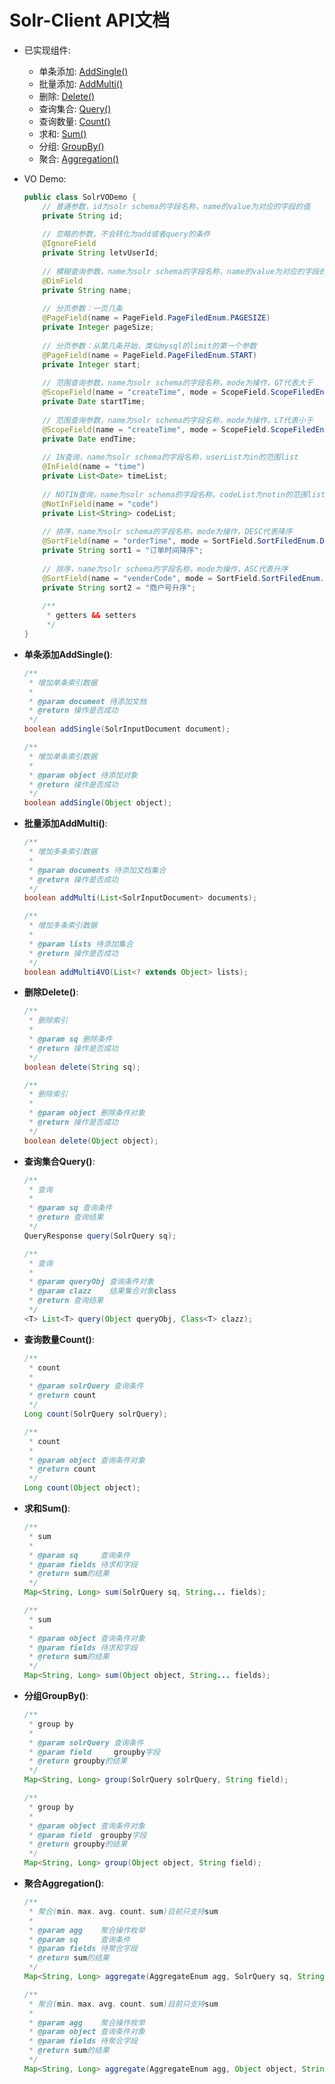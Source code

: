 # Solr-Client API文档

+ 已实现组件:
	
	+ 单条添加: <a href="#addSingle-api">AddSingle()</a>
	+ 批量添加: <a href="#addMulti-api">AddMulti()</a>
	+ 删除: <a href="#delete-api">Delete()</a>
	+ 查询集合: <a href="#query-api">Query()</a>
	+ 查询数量: <a href="#count-api">Count()</a>
	+ 求和: <a href="#sum-api">Sum()</a>
	+ 分组: <a href="#groupBy-api">GroupBy()</a>
	+ 聚合: <a href="#aggregation-api">Aggregation()</a>

+ VO Demo:

    ```Java
    public class SolrVODemo {
	    // 普通参数，id为solr schema的字段名称，name的value为对应的字段的值
	    private String id;
	 
	    // 忽略的参数，不会转化为add或者query的条件
	    @IgnoreField
	    private String letvUserId;
	     
	    // 模糊查询参数，name为solr schema的字段名称，name的value为对应的字段的值
	    @DimField
	    private String name;
	 
	    // 分页参数：一页几条
	    @PageField(name = PageField.PageFiledEnum.PAGESIZE)
	    private Integer pageSize;
	    
	    // 分页参数：从第几条开始，类似mysql的limit的第一个参数
	    @PageField(name = PageField.PageFiledEnum.START)
	    private Integer start;
	 
	    // 范围查询参数，name为solr schema的字段名称，mode为操作，GT代表大于
	    @ScopeField(name = "createTime", mode = ScopeField.ScopeFiledEnum.GT)
	    private Date startTime;
	 
	    // 范围查询参数，name为solr schema的字段名称，mode为操作，LT代表小于
	    @ScopeField(name = "createTime", mode = ScopeField.ScopeFiledEnum.LT)
	    private Date endTime;
	 
	    // IN查询，name为solr schema的字段名称，userList为in的范围list
	    @InField(name = "time")
	    private List<Date> timeList;
	    
	    // NOTIN查询，name为solr schema的字段名称，codeList为notin的范围list
        @NotInField(name = "code")
        private List<String> codeList;
	 
	    // 排序，name为solr schema的字段名称，mode为操作，DESC代表降序
	    @SortField(name = "orderTime", mode = SortField.SortFiledEnum.DESC)
	    private String sort1 = "订单时间降序";
	     
	    // 排序，name为solr schema的字段名称，mode为操作，ASC代表升序
	    @SortField(name = "venderCode", mode = SortField.SortFiledEnum.ASC)
	    private String sort2 = "商户号升序";
	 
	    /**
	     * getters && setters
	     */
    }
    ```
	
+ **<a id="addSingle-api">单条添加AddSingle()</a>**:

    ```java
    /**
     * 增加单条索引数据
     *
     * @param document 待添加文档
     * @return 操作是否成功
     */
    boolean addSingle(SolrInputDocument document);
	
    /**
     * 增加单条索引数据
     *
     * @param object 待添加对象
     * @return 操作是否成功
     */
    boolean addSingle(Object object);
    ```

+ **<a id="addMulti-api">批量添加AddMulti()</a>**:
	
    ```java
    /**
     * 增加多条索引数据
     *
     * @param documents 待添加文档集合
     * @return 操作是否成功
     */
    boolean addMulti(List<SolrInputDocument> documents);
    
    /**
     * 增加多条索引数据
     *
     * @param lists 待添加集合
     * @return 操作是否成功
     */
    boolean addMulti4VO(List<? extends Object> lists);
    ```

+ **<a id="delete-api">删除Delete()</a>**:
	
    ```java
    /**
     * 删除索引
     *
     * @param sq 删除条件
     * @return 操作是否成功
     */
    boolean delete(String sq);
    
    /**
     * 删除索引
     *
     * @param object 删除条件对象
     * @return 操作是否成功
     */
    boolean delete(Object object);
    ```
	
+ **<a id="query-api">查询集合Query()</a>**:
	
    ```java
    /**
     * 查询
     *
     * @param sq 查询条件
     * @return 查询结果
     */
    QueryResponse query(SolrQuery sq);

    /**
     * 查询
     *
     * @param queryObj 查询条件对象
     * @param clazz    结果集合对象class
     * @return 查询结果
     */
    <T> List<T> query(Object queryObj, Class<T> clazz);
    ```
	
+ **<a id="count-api">查询数量Count()</a>**:
	
    ```java
    /**
     * count
     *
     * @param solrQuery 查询条件
     * @return count
     */
    Long count(SolrQuery solrQuery);

    /**
     * count
     *
     * @param object 查询条件对象
     * @return count
     */
    Long count(Object object);
    ```
	
+ **<a id="sum-api">求和Sum()</a>**:
	
    ```java
    /**
     * sum
     *
     * @param sq     查询条件
     * @param fields 待求和字段
     * @return sum的结果
     */
    Map<String, Long> sum(SolrQuery sq, String... fields);

    /**
     * sum
     *
     * @param object 查询条件对象
     * @param fields 待求和字段
     * @return sum的结果
     */
    Map<String, Long> sum(Object object, String... fields);
    ```
	
+ **<a id="groupBy-api">分组GroupBy()</a>**:
	
    ```java
    /**
     * group by
     *
     * @param solrQuery 查询条件
     * @param field     groupby字段
     * @return groupby的结果
     */
    Map<String, Long> group(SolrQuery solrQuery, String field);

    /**
     * group by
     *
     * @param object 查询条件对象
     * @param field  groupby字段
     * @return groupby的结果
     */
    Map<String, Long> group(Object object, String field);
    ```
	
+ **<a id="aggregation-api">聚合Aggregation()</a>**:
	
    ```java
    /**
     * 聚合(min、max、avg、count、sum)目前只支持sum
     *
     * @param agg    聚合操作枚举
     * @param sq     查询条件
     * @param fields 待聚合字段
     * @return sum的结果
     */
    Map<String, Long> aggregate(AggregateEnum agg, SolrQuery sq, String... fields);

    /**
     * 聚合(min、max、avg、count、sum)目前只支持sum
     *
     * @param agg    聚合操作枚举
     * @param object 查询条件对象
     * @param fields 待聚合字段
     * @return sum的结果
     */
    Map<String, Long> aggregate(AggregateEnum agg, Object object, String... fields);
    ```
